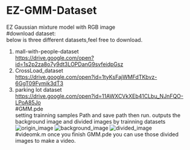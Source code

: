 # EZ-GMM-Dataset  
EZ Gaussian mixture model with RGB image  
#download dataset:  
below is three different datasets,feel free to download.  
1. mall-with-people-dataset  
https://drive.google.com/open?id=1s2p2za8o7y9dt3LOPDanG9svfeidpGsz  
2. CrossLoad_dataset  
https://drive.google.com/open?id=1tyKsFajWMFdTKbvz-6GgT09Fymik3dT3  
3. parking lot dataset  
https://drive.google.com/open?id=11AWXCVkXEb41CLbu_NJnFQO-LPoA85Jo  
#GMM.pde  
setting trainning samples Path and save path then run. outputs the background image and divided images by trainning datasets
![origin_image](http://github.com/Chancing0/EZ-GMM-with-Dataset/raw/master/test0509.jpg)
![background_image](http://github.com/Chancing0/EZ-GMM-with-Dataset/raw/master/background.png)
![divided_image](http://github.com/Chancing0/EZ-GMM-with-Dataset/raw/master/310.jpg)  
#videomk.m
once you finish GMM.pde you can use those divided images to make a video.  

